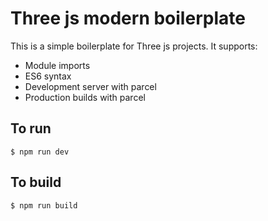 # Three js modern boilerplate

This is a simple boilerplate for Three js projects. 
It supports:
- Module imports
- ES6 syntax
- Development server with parcel 
- Production builds with parcel

## To run

```shell
$ npm run dev
```

## To build

```shell
$ npm run build
```
